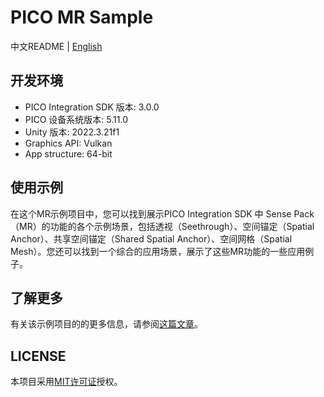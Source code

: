 # PICO MR Sample

中文README | [English](./README.md)

## 开发环境

- PICO Integration SDK 版本: 3.0.0
- PICO 设备系统版本: 5.11.0
- Unity 版本: 2022.3.21f1
- Graphics API: Vulkan
- App structure: 64-bit

## 使用示例

在这个MR示例项目中，您可以找到展示PICO Integration SDK 中 Sense Pack（MR）的功能的各个示例场景，包括透视（Seethrough）、空间锚定（Spatial Anchor）、共享空间锚定（Shared Spatial Anchor）、空间网格（Spatial Mesh）。您还可以找到一个综合的应用场景，展示了这些MR功能的一些应用例子。

## 了解更多

有关该示例项目的的更多信息，请参阅[这篇文章](https://developer-cn.picoxr.com/document/unity/mixed-reality-sample/)。

## LICENSE

本项目采用[MIT许可证](./License.md)授权。
